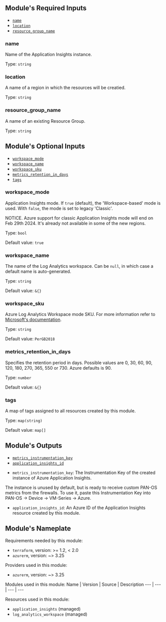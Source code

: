 <!-- BEGIN_TF_DOCS -->


## Module's Required Inputs


- [`name`](#name)
- [`location`](#location)
- [`resource_group_name`](#resource_group_name)


### name

Name of the Application Insights instance.

Type: `string`





### location

A name of a region in which the resources will be creatied.

Type: `string`

### resource_group_name

A name of an existing Resource Group.

Type: `string`



## Module's Optional Inputs


- [`workspace_mode`](#workspace_mode)
- [`workspace_name`](#workspace_name)
- [`workspace_sku`](#workspace_sku)
- [`metrics_retention_in_days`](#metrics_retention_in_days)
- [`tags`](#tags)



### workspace_mode

Application Insights mode. If `true` (default), the 'Workspace-based' mode is used. With `false`, the mode is set to legacy 'Classic'.

NOTICE. Azure support for classic Application Insights mode will end on Feb 29th 2024. It's already not available in some of the new regions.


Type: `bool`

Default value: `true`

### workspace_name

The name of the Log Analytics workspace. Can be `null`, in which case a default name is auto-generated.

Type: `string`

Default value: `&{}`

### workspace_sku

Azure Log Analytics Workspace mode SKU. For more information refer to [Microsoft's documentation](https://learn.microsoft.com/en-us/azure/azure-monitor//usage-estimated-costs#moving-to-the-new-pricing-model).

Type: `string`

Default value: `PerGB2018`

### metrics_retention_in_days

Specifies the retention period in days. Possible values are 0, 30, 60, 90, 120, 180, 270, 365, 550 or 730. Azure defaults is 90.

Type: `number`

Default value: `&{}`



### tags

A map of tags assigned to all resources created by this module.

Type: `map(string)`

Default value: `map[]`


## Module's Outputs


- [`metrics_instrumentation_key`](#metrics_instrumentation_key)
- [`application_insights_id`](#application_insights_id)


* `metrics_instrumentation_key`: The Instrumentation Key of the created instance of Azure Application Insights. 
  
The instance is unused by default, but is ready to receive custom PAN-OS metrics from the firewalls. To use it, paste this Instrumentation Key into PAN-OS -> Device -> VM-Series -> Azure.

* `application_insights_id`: An Azure ID of the Application Insights resource created by this module.

## Module's Nameplate

Requirements needed by this module:

- `terraform`, version: >= 1.2, < 2.0
- `azurerm`, version: ~> 3.25

Providers used in this module:

- `azurerm`, version: ~> 3.25

Modules used in this module:
Name | Version | Source | Description
--- | --- | --- | ---

Resources used in this module:

- `application_insights` (managed)
- `log_analytics_workspace` (managed)
<!-- END_TF_DOCS -->
